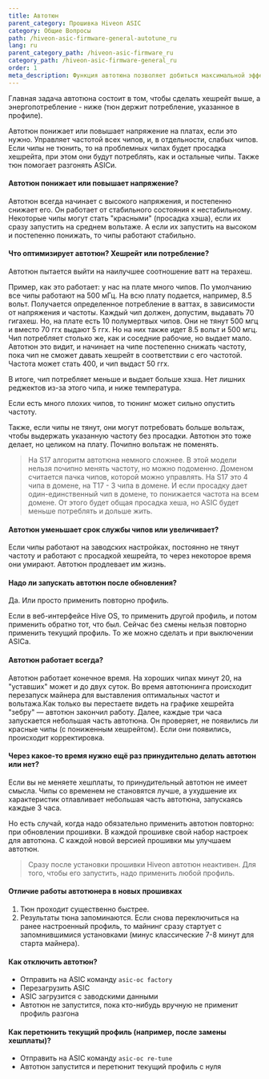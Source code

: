 ```yaml
---
title: Автотюн
parent_category: Прошивка Hiveon ASIC
category: Общие Вопросы
path: /hiveon-asic-firmware-general-autotune_ru
lang: ru
parent_category_path: /hiveon-asic-firmware_ru
category_path: /hiveon-asic-firmware-general_ru
order: 1
meta_description: Функция автотюна позволяет добиться максимальной эффективности даже от изношенных ASIC-чипов. Более того, она продлевает их срок службы.
---
```

Главная задача автотюна состоит в том, чтобы сделать хешрейт выше, а энергопотребление - ниже (тюн держит потребление, указанное в профиле).

Автотюн понижает или повышает напряжение на платах, если это нужно. Управляет частотой всех чипов, и, в отдельности, слабых чипов. Если чипы не тюнить, то на проблемных чипах будет просадка хешрейта, при этом они будут потреблять, как и остальные чипы. Также тюн помогает разгонять ASICи.

#### Автотюн понижает или повышает напряжение?
Автотюн всегда начинает с высокого напряжения, и постепенно снижает его. Он работает от стабильного состояния к нестабильному. Некоторые чипы могут стать "красными" (просадка хэша), если их сразу запустить на среднем вольтаже. А если их запустить на высоком и постепенно понижать, то чипы работают стабильно.

#### Что оптимизирует автотюн? Хешрейт или потребление?
Автотюн пытается выйти на наилучшее соотношение ватт на терахеш.

Пример, как это работает: у нас на плате много чипов. По умолчанию все чипы работают на 500 мГц. На всю плату подается, например, 8.5 вольт. Получается определенное потребление в ваттах, в зависимости от напряжения и частоты. Каждый чип должен, допустим, выдавать 70 гигахеш. Но, на плате есть 10 полумертвых чипов. Они не тянут 500 мгц и вместо 70 ггх выдают 5 ггх. Но на них также идет 8.5 вольт и 500 мгц. Чип потребляет столько же, как и соседние рабочие, но выдает мало. Автотюн это видит, и начинает на чипе постепенно снижать частоту, пока чип не сможет давать хешрейт в соответствии с его частотой. Частота может стать 400, и чип выдаст 50 ггх.

В итоге, чип потребляет меньше и выдает больше хэша. Нет лишних реджектов из-за этого чипа, и ниже температура.

Если есть много плохих чипов, то тюнинг может сильно опустить частоту.

Также, если чипы не тянут, они могут потребовать больше вольтаж, чтобы выдержать указанную частоту без просадки. Автотюн это тоже делает, но целиком на плату. Почипно вольтаж не поменять.

>На S17 алгоритм автотюна немного сложнее. В этой модели нельзя почипно менять частоту, но можно подоменно. Доменом считается пачка чипов, которой можно управлять. На S17 это 4 чипа в домене, на T17 - 3 чипа в домене. И если просадку дает один-единственный чип в домене, то понижается частота на всем домене. От этого будет общая просадка хеша, но ASIC будет меньше потреблять и дольше жить.

#### Автотюн уменьшает срок службы чипов или увеличивает?
Если чипы работают на заводских настройках, постоянно не тянут частоту и работают с просадкой хешрейта, то через некоторое время они умирают. Автотюн продлевает им жизнь.

#### Надо ли запускать автотюн после обновления?
Да. Или просто применить повторно профиль.

Если в веб-интерфейсе Hive OS, то применить другой профиль, и потом применить обратно тот, что был. Сейчас без смены нельзя повторно применить текущий профиль. То же можно сделать и при выключении ASICа.

#### Автотюн работает всегда?
Автотюн работает конечное время. На хороших чипах минут 20, на "уставших" может и до двух суток. Во время автотюнинга происходит перезапуск майнера для выставления оптимальных частот и вольтажа.Как только вы перестаете видеть на графике хешрейта "зебру" — автотюн закончил работу. Далее, каждые три часа запускается небольшая часть автотюна. Он проверяет, не появились ли красные чипы (с пониженным хешрейтом). Если они появились, происходит корректировка.

#### Через какое-то время нужно ещё раз принудительно делать автотюн или нет?
Если вы не меняете хешплаты, то принудительный автотюн не имеет смысла. Чипы со временем не становятся лучше, а ухудшение их характеристик отлавливает небольшая часть автотюна, запускаясь каждые 3 часа.

Но есть случай, когда надо обязательно применить автотюн повторно: при обновлении прошивки. В каждой прошивке свой набор настроек для автотюна. С каждой новой версией прошивки мы улучшаем автотюн.

>Сразу после установки  прошивки Hiveon автотюн неактивен. Для того, чтобы его запустить, надо применить любой профиль.

#### Отличие работы автотюнера в новых прошивках
1. Тюн проходит существенно быстрее.
2. Результаты тюна запоминаются. Если снова переключиться на ранее настроенный профиль, то майнинг сразу стартует с запомнившимися установками (минус классические 7-8 минут для старта майнера).

#### Как отключить автотюн?
- Отправить на ASIC команду `asic-oc factory`
- Перезагрузить ASIC
- ASIC загрузится с заводскими данными
- Автотюн не запустится, пока кто-нибудь вручную не применит профиль разгона

#### Как перетюнить текущий профиль (например, после замены хешплаты)?
- Отправить на ASIC команду `asic-oc re-tune`
- Автотюн запустится и перетюнит текущий профиль с нуля
